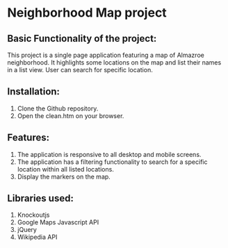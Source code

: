 # Neighborhood Map project

## Basic Functionality of the project:
This project is a single page application featuring a map of Almazroe neighborhood. It highlights some locations on the map and list their names in a list view. User can search for specific location.  

## Installation:
1. Clone the Github repository.
2. Open the clean.htm on your browser.

## Features:
1. The application is responsive to all desktop and mobile screens.
2. The application has a filtering functionality to search for a specific location within all listed locations.
3. Display the markers on the map.

## Libraries used:
1. Knockoutjs
2. Google Maps Javascript API
3. jQuery
4. Wikipedia API
